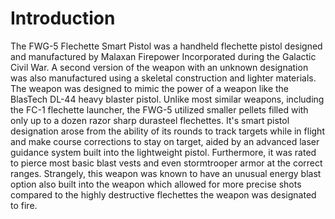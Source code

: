 # Introduction

The FWG-5 Flechette Smart Pistol was a handheld flechette pistol designed and manufactured by Malaxan Firepower Incorporated during the Galactic Civil War.
A second version of the weapon with an unknown designation was also manufactured using a skeletal construction and lighter materials.
The weapon was designed to mimic the power of a weapon like the BlasTech DL-44 heavy blaster pistol.
Unlike most similar weapons, including the FC-1 flechette launcher, the FWG-5 utilized smaller pellets filled with only up to a dozen razor sharp durasteel flechettes.
It's smart pistol designation arose from the ability of its rounds to track targets while in flight and make course corrections to stay on target, aided by an advanced laser guidance system built into the lightweight pistol.
Furthermore, it was rated to pierce most basic blast vests and even stormtrooper armor at the correct ranges.
Strangely, this weapon was known to have an unusual energy blast option also built into the weapon which allowed for more precise shots compared to the highly destructive flechettes the weapon was designated to fire.
